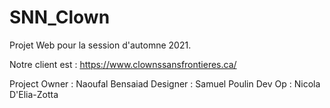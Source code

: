
# SNN_Clown

Projet Web pour la session d'automne 2021.

Notre client est : https://www.clownssansfrontieres.ca/

Project Owner : Naoufal Bensaiad
Designer : Samuel Poulin
Dev Op : Nicola D'Elia-Zotta 
